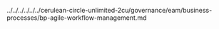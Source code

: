 ../../../../../../cerulean-circle-unlimited-2cu/governance/eam/business-processes/bp-agile-workflow-management.md